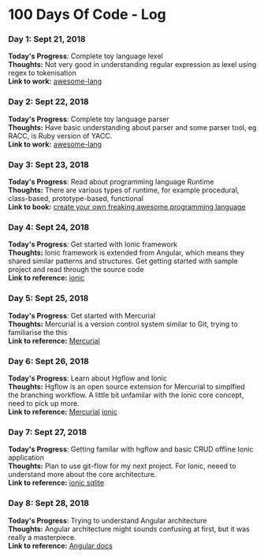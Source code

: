 # 100 Days Of Code - Log

### Day 1: Sept 21, 2018
**Today's Progress**: Complete toy language lexel <br>
**Thoughts:** Not very good in understanding regular expression as lexel using regex to tokenisation <br>
**Link to work:** [awesome-lang](https://github.com/WLun001/awesome-lang) <br>

### Day 2: Sept 22, 2018
**Today's Progress**: Complete toy language parser <br>
**Thoughts:** Have basic understanding about parser and some parser tool, eg RACC, is Ruby version of YACC. <br>
**Link to work:** [awesome-lang](https://github.com/WLun001/awesome-lang) <br>

### Day 3: Sept 23, 2018
**Today's Progress**: Read about programming language Runtime <br>
**Thoughts:** There are various types of runtime, for example procedural, class-based, prototype-based, functional <br>
**Link to book:** [create your own freaking awesome programming language](http://createyourproglang.com/) <br>

### Day 4: Sept 24, 2018
**Today's Progress**: Get started with Ionic framework <br>
**Thoughts:** Ionic framework is extended from Angular, which means they shared similar patterns and structures. Get getting started with sample project and read through the source code <br>
**Link to reference:** [ionic](https://ionicframework.com/docs/intro/tutorial/) <br>

### Day 5: Sept 25, 2018
**Today's Progress**: Get started with Mercurial <br>
**Thoughts:** Mercurial is a version control system similar to Git, trying to familiarise the this<br>
**Link to reference:** [Mercurial](https://www.mercurial-scm.org/) <br>

### Day 6: Sept 26, 2018
**Today's Progress**: Learn about Hgflow and Ionic<br>
**Thoughts:** Hgflow is an open source extension for Mercurial to simplfied the branching workflow. A little bit unfamilar with the Ionic core concept, need to pick up more. <br>
**Link to reference:** [Mercurial](https://www.mercurial-scm.org/) [ionic](https://ionicframework.com/docs/intro/tutorial/)  <br>

### Day 7: Sept 27, 2018
**Today's Progress**: Getting familar with hgflow and basic CRUD offline Ionic application <br>
**Thoughts:** Plan to use git-flow for my next project. For Ionic, neeed to understand more about the core architecture.<br>
**Link to reference:** [ionic sqlite](https://www.djamware.com/post/59c53a1280aca768e4d2b143/ionic-3-angular-4-and-sqlite-crud-offline-mobile-app) <br>

### Day 8: Sept 28, 2018
**Today's Progress**: Trying to understand Angular architecture <br>
**Thoughts:** Angular architecture might sounds confusing at first, but it was really a masterpiece.<br>
**Link to reference:** [Angular docs](https://angular.io/guide/architecture) <br>

